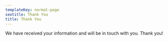 ```yaml
---
templateKey: normal-page
seotitle: Thank You
title: Thank You
---
```


We have received your information and will be in touch with you. Thank you!

